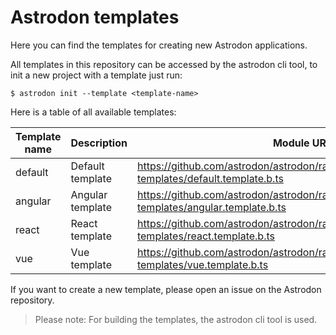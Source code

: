 # Astrodon templates

Here you can find the templates for creating new Astrodon applications. 

All templates in this repository can be accessed by the astrodon cli tool, to init a new project with a template just run:

    $ astrodon init --template <template-name>

Here is a table of all available templates:

| Template name | Description      | Module URL                                                                                       |
| ------------- | ---------------- | ------------------------------------------------------------------------------------------------ |
| default       | Default template | https://github.com/astrodon/astrodon/raw/master/modules/astrodon-templates/default.template.b.ts |
| angular       | Angular template | https://github.com/astrodon/astrodon/raw/master/modules/astrodon-templates/angular.template.b.ts |
| react         | React template   | https://github.com/astrodon/astrodon/raw/master/modules/astrodon-templates/react.template.b.ts   |
| vue           | Vue template     | https://github.com/astrodon/astrodon/raw/master/modules/astrodon-templates/vue.template.b.ts     |

If you want to create a new template, please open an issue on the Astrodon repository.

> Please note: For building the templates, the astrodon cli tool is used.